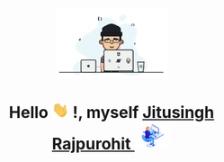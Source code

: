 <p align="center">
<img src="developer.gif" width="200px">
</p>
<h1 align="center">Hello <img src="hi.gif" width="30px" style="max-width:100%;"> <developers/>!, myself <a href="#/"> Jitusingh Rajpurohit </a><img src="developer2.gif" width="65px"></h1>


<!--
**rjsingh12123/rjsingh12123** is a ✨ _special_ ✨ repository because its `README.md` (this file) appears on your GitHub profile.

Here are some ideas to get you started:

- 🔭 I’m currently working on ...
- 🌱 I’m currently learning ...
- 👯 I’m looking to collaborate on ...
- 🤔 I’m looking for help with ...
- 💬 Ask me about ...
- 📫 How to reach me: ...
- 😄 Pronouns: ...
- ⚡ Fun fact: ...
-->
